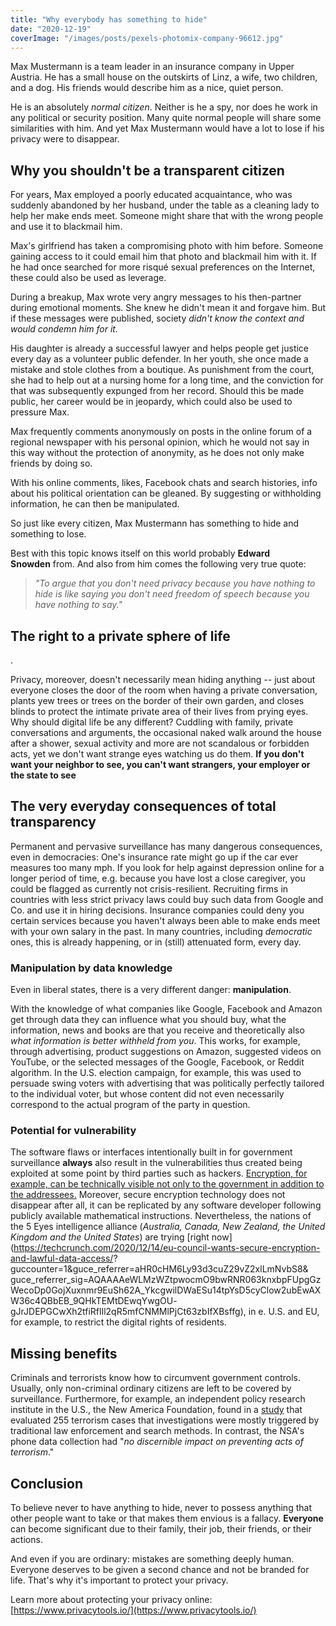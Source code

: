 ```yaml
---
title: "Why everybody has something to hide"
date: "2020-12-19"
coverImage: "/images/posts/pexels-photomix-company-96612.jpg"
---
```


Max Mustermann is a team leader in an insurance company in Upper Austria. He has a small house on the outskirts of Linz, a wife, two children, and a dog. His friends would describe him as a nice, quiet person.

He is an absolutely _normal citizen_. Neither is he a spy, nor does he work in any political or security position. Many quite normal people will share some similarities with him. And yet Max Mustermann would have a lot to lose if his privacy were to disappear.

## **Why you shouldn't be a transparent citizen**

For years, Max employed a poorly educated acquaintance, who was suddenly abandoned by her husband, under the table as a cleaning lady to help her make ends meet. Someone might share that with the wrong people and use it to blackmail him.

Max's girlfriend has taken a compromising photo with him before. Someone gaining access to it could email him that photo and blackmail him with it. If he had once searched for more risqué sexual preferences on the Internet, these could also be used as leverage.

During a breakup, Max wrote very angry messages to his then-partner during emotional moments. She knew he didn't mean it and forgave him. But if these messages were published, society _didn't know the context_ _and would condemn him for it._

His daughter is already a successful lawyer and helps people get justice every day as a volunteer public defender. In her youth, she once made a mistake and stole clothes from a boutique. As punishment from the court, she had to help out at a nursing home for a long time, and the conviction for that was subsequently expunged from her record. Should this be made public, her career would be in jeopardy, which could also be used to pressure Max.

Max frequently comments anonymously on posts in the online forum of a regional newspaper with his personal opinion, which he would not say in this way without the protection of anonymity, as he does not only make friends by doing so.

With his online comments, likes, Facebook chats and search histories, info about his political orientation can be gleaned. By suggesting or withholding information, he can then be manipulated.

So just like every citizen, Max Mustermann has something to hide and something to lose.

Best with this topic knows itself on this world probably **Edward Snowden** from. And also from him comes the following very true quote:

> _"To argue that you don't need privacy because you have nothing to hide is like saying you don't need freedom of speech because you have nothing to say."_

## **The right to a private sphere of life**

.

Privacy, moreover, doesn't necessarily mean hiding anything -- just about everyone closes the door of the room when having a private conversation, plants yew trees or trees on the border of their own garden, and closes blinds to protect the intimate private area of their lives from prying eyes. Why should digital life be any different? Cuddling with family, private conversations and arguments, the occasional naked walk around the house after a shower, sexual activity and more are not scandalous or forbidden acts, yet we don't want strange eyes watching us do them. **If you don't want your neighbor to see, you can't want strangers, your employer or the state to see**

## **The very everyday consequences of total transparency**

Permanent and pervasive surveillance has many dangerous consequences, even in democracies: One's insurance rate might go up if the car ever measures too many mph. If you look for help against depression online for a longer period of time, e.g. because you have lost a close caregiver, you could be flagged as currently not crisis-resilient. Recruiting firms in countries with less strict privacy laws could buy such data from Google and Co. and use it in hiring decisions. Insurance companies could deny you certain services because you haven't always been able to make ends meet with your own salary in the past. In many countries, including _democratic_ ones, this is already happening, or in (still) attenuated form, every day.

### Manipulation by data knowledge

Even in liberal states, there is a very different danger: **manipulation**.

With the knowledge of what companies like Google, Facebook and Amazon get through data they can influence what you should buy, what the information, news and books are that you receive and theoretically also _what information is better withheld from you_. This works, for example, through advertising, product suggestions on Amazon, suggested videos on YouTube, or the selected messages of the Google, Facebook, or Reddit algorithm. In the U.S. election campaign, for example, this was used to persuade swing voters with advertising that was politically perfectly tailored to the individual voter, but whose content did not even necessarily correspond to the actual program of the party in question.

### **Potential for vulnerability**

The software flaws or interfaces intentionally built in for government surveillance **always** also result in the vulnerabilities thus created being exploited at some point by third parties such as hackers. [Encryption, for example, can be technically visible not only to the government in addition to the addressees.](https://www.helpnetsecurity.com/2020/05/26/backdoor-encryption/) Moreover, secure encryption technology does not disappear after all, it can be replicated by any software developer following publicly available mathematical instructions. Nevertheless, the nations of the 5 Eyes intelligence alliance (_Australia, Canada, New Zealand, the United Kingdom and the United States_) are trying [right now](https://techcrunch.com/2020/12/14/eu-council-wants-secure-encryption-and-lawful-data-access/? guccounter=1&guce_referrer=aHR0cHM6Ly93d3cuZ29vZ2xlLmNvbS8& guce_referrer_sig=AQAAAAeWLMzWZtpwocmO9bwRNR063knxbpFUpgGzWecoDp0GojXuxnmr9EuSh62A_YkcgwilDWaESu14tpYsD5cyClow2ubEwAXW36c4QBbEB_9QHkTEMtDEwqYwgOU- gJrJDEPGCwXh2tfiRflIl2qR5mfCNMMlPjCt63zbIfXBsffg), in e. U.S. and EU, for example, to restrict the digital rights of residents.

## **Missing benefits**

Criminals and terrorists know how to circumvent government controls. Usually, only non-criminal ordinary citizens are left to be covered by surveillance. Furthermore, for example, an independent policy research institute in the U.S., the New America Foundation, found in a [study](http://www.washingtonpost.com/world/national-security/nsa-phone-record-collection-does-little-to-prevent-terrorist-attacks-group-says/2014/01/12/8aa860aa-77dd-11e3-8963-b4b654bcc9b2_story.html?hpid=z4) that evaluated 255 terrorism cases that investigations were mostly triggered by traditional law enforcement and search methods. In contrast, the NSA's phone data collection had "_no discernible impact on preventing acts of terrorism_."

## **Conclusion**

To believe never to have anything to hide, never to possess anything that other people want to take or that makes them envious is a fallacy. **Everyone** can become significant due to their family, their job, their friends, or their actions.

And even if you are ordinary: mistakes are something deeply human. Everyone deserves to be given a second chance and not be branded for life. That's why it's important to protect your privacy.

Learn more about protecting your privacy online: [https://www.privacytools.io/](https://www.privacytools.io/)
